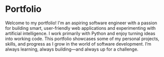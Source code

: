 # Portfolio
Welcome to my portfolio! I'm an aspiring software engineer with a passion for building smart, user-friendly web applications and experimenting with artificial intelligence. I work primarily with Python and enjoy turning ideas into working code. This portfolio showcases some of my personal projects, skills, and progress as I grow in the world of software development. I’m always learning, always building—and always up for a challenge.
